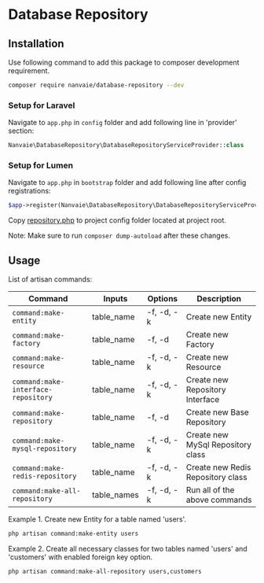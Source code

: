 # Database Repository

## Installation
Use following command to add this package to composer development requirement.
```bash
composer require nanvaie/database-repository --dev
```

### Setup for Laravel
Navigate to `app.php` in `config` folder and add following line in 'provider' section:
```php
Nanvaie\DatabaseRepository\DatabaseRepositoryServiceProvider::class
```

### Setup for Lumen
Navigate to `app.php` in `bootstrap` folder and add following line after config registrations:
```php
$app->register(Nanvaie\DatabaseRepository\DatabaseRepositoryServiceProvider::class)
```
Copy [repository.php](config/repository.php) to project config folder located at project root.

Note: Make sure to run `composer dump-autoload` after these changes.

## Usage
List of artisan commands:

| Command                             | Inputs      | Options    | Description                       |
|-------------------------------------|-------------|------------|-----------------------------------|
| `command:make-entity`               | table_name  | -f, -d, -k | Create new Entity                 |
| `command:make-factory`              | table_name  | -f, -d     | Create new Factory                |
| `command:make-resource`             | table_name  | -f, -d, -k | Create new Resource               |
| `command:make-interface-repository` | table_name  | -f, -d, -k | Create new Repository Interface   |
| `command:make-repository`           | table_name  | -f, -d     | Create new Base Repository        |
| `command:make-mysql-repository`     | table_name  | -f, -d, -k | Create new MySql Repository class |
| `command:make-redis-repository`     | table_name  | -f, -d, -k | Create new Redis Repository class |
| `command:make-all-repository`       | table_names | -f, -d, -k | Run all of the above commands     |

Example 1. Create new Entity for a table named 'users'.
```bash
php artisan command:make-entity users
```

Example 2. Create all necessary classes for two tables named 'users' and 'customers' with enabled foreign key option.
```bash
php artisan command:make-all-repository users,customers
```